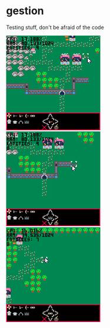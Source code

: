 # gestion

Testing stuff, don't be afraid of the code

![alt text](https://github.com/mRamiroGonzalez/gestion/blob/master/gifs/PICO-8_0.gif "aze")
![alt text](https://github.com/mRamiroGonzalez/gestion/blob/master/gifs/PICO-8_1.gif "rty")
![alt text](https://github.com/mRamiroGonzalez/gestion/blob/master/gifs/PICO-8_2.gif "uiop")
